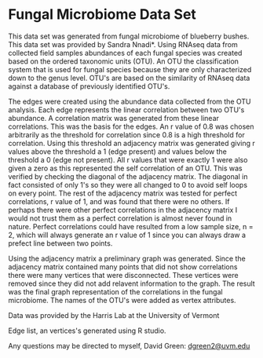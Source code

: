 # Fungal Microbiome Data Set
This data set was generated from fungal microbiome of blueberry bushes. This data set was provided by Sandra Nnadi*. Using RNAseq data from collected field samples abundances of each fungal species was created based on the ordered taxonomic units (OTU). An OTU the classification system that is used for fungal species because they are only characterized down to the genus level. OTU's are based on the similarity of RNAseq data against a database of previously identified OTU's. 

The edges were created using the abundance data collected from the OTU analysis. Each edge represents the linear correlation between two OTU's abundance. A correlation matrix was generated from these linear correlations. This was the basis for the edges. An r value of 0.8 was chosen arbitrarily as the threshold for correlation since 0.8 is a high threshold for correlation. Using this threshold an adjacency matrix was generated giving r values above the threshold a 1 (edge present) and values below the threshold a 0 (edge not present). All r values that were exactly 1 were also given a zero as this represented the self correlation of an OTU. This was verified by checking the diagonal of the adjacency matrix. The diagonal in fact consisted of only 1's so they were all changed to 0 to avoid self loops on every point. The rest of the adjacency matrix was tested for perfect correlations, r value of 1, and was found that there were no others. If perhaps there were other perfect correlations in the adjacency matrix I would not trust them as a perfect correlation is almost never found in nature. Perfect correlations could have resulted from a low sample size, n = 2, which will always generate an r value of 1 since you can always draw a prefect line between two points.

Using the adjacency matrix a preliminary graph was generated. Since the adjacency matrix contained many points that did not show correlations there were many vertices that were disconnected. These vertices were removed since they did not add relavent information to the graph. The result was the final graph representation of the correlations in the fungal microbiome. The names of the OTU's were added as vertex attributes. 

Data was provided by the Harris Lab at the University of Vermont

Edge list, an vertices's generated using R studio. 

Any questions may be directed to myself, David Green: dgreen2@uvm.edu
